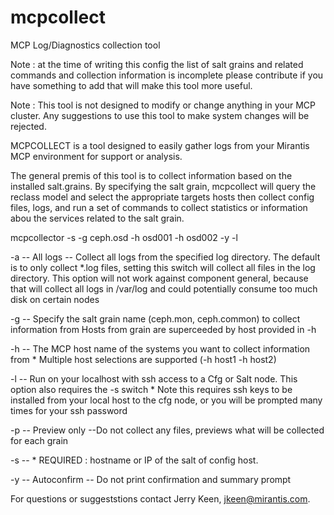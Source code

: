 # mcpcollect
MCP Log/Diagnostics collection tool

Note : at the time of writing this config the list of salt grains and related commands and collection information is incomplete
       please contribute if you have something to add that will make this tool more useful.

Note : This tool is not designed to modify or change anything in your MCP cluster.  Any suggestions to use this tool to
       make system changes will be rejected.

MCPCOLLECT is a tool designed to easily gather logs from your Mirantis MCP environment for support or analysis. 

The general premis of this tool is to collect information based on the installed salt.grains. By specifying the
salt grain, mcpcollect will query the reclass model and select the appropriate targets hosts then collect config 
files, logs, and run a set of commands to collect statistics or information abou the services related to the salt grain.

mcpcollector -s <mmo-somehost> -g ceph.osd -h osd001 -h osd002 -y -l

   -a -- All logs -- Collect all logs from the specified log directory.
          The default is to only collect *.log files, setting this switch will collect
          all files in the log directory. 
          This option will not work against component general, because that will collect all logs in
          /var/log and could potentially consume too much disk on certain nodes

   -g -- <salt grain>
          Specify the salt grain name (ceph.mon, ceph.common) to collect information from
          Hosts from grain are superceeded by host provided in -h

   -h -- <target hostname or IP>
          The MCP host name of the systems you want to collect information from
		* Multiple host selections are supported (-h host1 -h host2)

   -l -- Run on your localhost with ssh access to a Cfg or Salt node.  This option also requires the -s switch
		* Note this requires ssh keys to be installed from your local host to the cfg node, or you will be prompted
		  many times for your ssh password

   -p -- Preview only --Do not collect any files, previews what will be collected for each grain

   -s -- <cfg node or salt node>
		* REQUIRED : hostname or IP of the salt of config host.

   -y -- Autoconfirm -- Do not print confirmation and summary prompt

For questions or suggeststions contact Jerry Keen, jkeen@mirantis.com.

